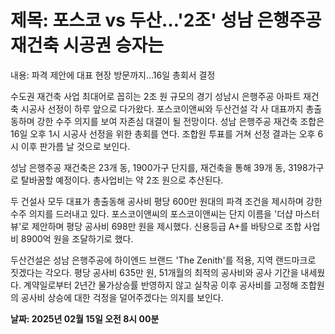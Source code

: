 # **제목: 포스코 vs 두산…'2조' 성남 은행주공 재건축 시공권 승자는**

  내용: 파격 제안에 대표 현장 방문까지…16일 총회서 결정

수도권 재건축 사업 최대어로 꼽히는 2조 원 규모의 경기 성남시 은행주공 아파트 재건축 시공사 선정이 하루 앞으로 다가왔다. 포스코이앤씨와 두산건설 각 사 대표까지 총출동하며 강한 수주 의지를 보여 자존심 대결이 될 전망이다. 성남 은행주공 재건축 조합은 16일 오후 1시 시공사 선정을 위한 총회를 연다. 조합원 투표를 거쳐 선정 결과는 오후 6시 이후 판가름 날 것으로 보인다.

성남 은행주공 재건축은 23개 동, 1900가구 단지를, 재건축을 통해 39개 동, 3198가구로 탈바꿈할 예정이다. 총사업비는 약 2조 원으로 추산된다.

두 건설사 모두 대표가 총출동해 공사비 평당 600만 원대의 파격 조건을 제시하며 강한 수주 의지를 드러내고 있다. 포스코이앤씨의 포스코이앤씨는 단지 이름을 '더샵 마스터뷰'로 제안하며 평당 공사비 698만 원을 제시했다. 신용등급 A+를 바탕으로 조합 사업비 8900억 원을 조달하기로 했다. 

두산건설은 성남 은행주공에 하이엔드 브랜드 'The Zenith'를 적용, 지역 랜드마크로 짓겠다는 각오다. 평당 공사비 635만 원, 51개월의 최적의 공사비와 공사 기간을 내세웠다. 계약일로부터 2년간 물가상승률 반영하지 않고 실착공 이후 공사비를 고정해 조합원의 공사비 상승에 대한 걱정을 덜어주겠다는 의지를 보인다.

  **날짜: 2025년 02월 15일 오전 8시 00분**
